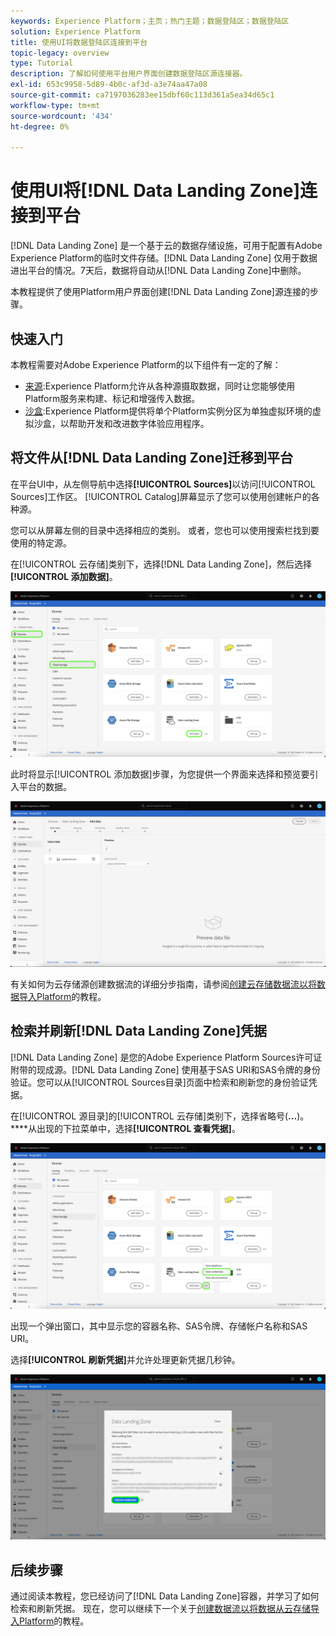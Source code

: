 ```yaml
---
keywords: Experience Platform；主页；热门主题；数据登陆区；数据登陆区
solution: Experience Platform
title: 使用UI将数据登陆区连接到平台
topic-legacy: overview
type: Tutorial
description: 了解如何使用平台用户界面创建数据登陆区源连接器。
exl-id: 653c9958-5d89-4b0c-af3d-a3e74aa47a08
source-git-commit: ca7197036283ee15dbf60c113d361a5ea34d65c1
workflow-type: tm+mt
source-wordcount: '434'
ht-degree: 0%

---
```


# 使用UI将[!DNL Data Landing Zone]连接到平台

[!DNL Data Landing Zone] 是一个基于云的数据存储设施，可用于配置有Adobe Experience Platform的临时文件存储。[!DNL Data Landing Zone] 仅用于数据进出平台的情况。7天后，数据将自动从[!DNL Data Landing Zone]中删除。

本教程提供了使用Platform用户界面创建[!DNL Data Landing Zone]源连接的步骤。

## 快速入门

本教程需要对Adobe Experience Platform的以下组件有一定的了解：

* [来源](../../../../home.md):Experience Platform允许从各种源摄取数据，同时让您能够使用Platform服务来构建、标记和增强传入数据。
* [沙盒](../../../../../sandboxes/home.md):Experience Platform提供将单个Platform实例分区为单独虚拟环境的虚拟沙盒，以帮助开发和改进数字体验应用程序。

## 将文件从[!DNL Data Landing Zone]迁移到平台

在平台UI中，从左侧导航中选择&#x200B;**[!UICONTROL Sources]**&#x200B;以访问[!UICONTROL Sources]工作区。 [!UICONTROL Catalog]屏幕显示了您可以使用创建帐户的各种源。

您可以从屏幕左侧的目录中选择相应的类别。 或者，您也可以使用搜索栏找到要使用的特定源。

在[!UICONTROL 云存储]类别下，选择[!DNL Data Landing Zone]，然后选择&#x200B;**[!UICONTROL 添加数据]**。

![目录](../../../../images/tutorials/create/dlz/catalog.png)

此时将显示[!UICONTROL 添加数据]步骤，为您提供一个界面来选择和预览要引入平台的数据。

![添加数据](../../../../images/tutorials/create/dlz/add-data.png)

有关如何为云存储源创建数据流的详细分步指南，请参阅[创建云存储数据流以将数据导入Platform](../../dataflow/batch/cloud-storage.md)的教程。

## 检索并刷新[!DNL Data Landing Zone]凭据

[!DNL Data Landing Zone] 是您的Adobe Experience Platform Sources许可证附带的现成源。[!DNL Data Landing Zone] 使用基于SAS URI和SAS令牌的身份验证。您可以从[!UICONTROL Sources目录]页面中检索和刷新您的身份验证凭据。

在[!UICONTROL 源目录]的[!UICONTROL 云存储]类别下，选择省略号(**...**)。 ****&#x200B;从出现的下拉菜单中，选择&#x200B;**[!UICONTROL 查看凭据]**。

![选项](../../../../images/tutorials/create/dlz/options.png)

出现一个弹出窗口，其中显示您的容器名称、SAS令牌、存储帐户名称和SAS URI。

选择&#x200B;**[!UICONTROL 刷新凭据]**&#x200B;并允许处理更新凭据几秒钟。

![view-credentials](../../../../images/tutorials/create/dlz/credentials.png)

## 后续步骤

通过阅读本教程，您已经访问了[!DNL Data Landing Zone]容器，并学习了如何检索和刷新凭据。 现在，您可以继续下一个关于[创建数据流以将数据从云存储导入Platform](../../dataflow/batch/cloud-storage.md)的教程。
